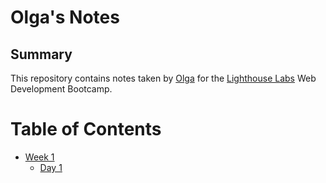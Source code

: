 # Olga's Notes

## Summary

This repository contains notes taken by [Olga](https://github.com/OlgaShilenkova) for the [Lighthouse Labs](https://www.lighthouselabs.ca/) Web Development Bootcamp.

# Table of Contents
* [Week 1](/Week_1)
  * [Day 1](/week_1/Day_1)


 
